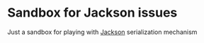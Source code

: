# Sandbox for Jackson issues

Just a sandbox for playing with [Jackson](https://github.com/FasterXML/jackson) serialization mechanism
